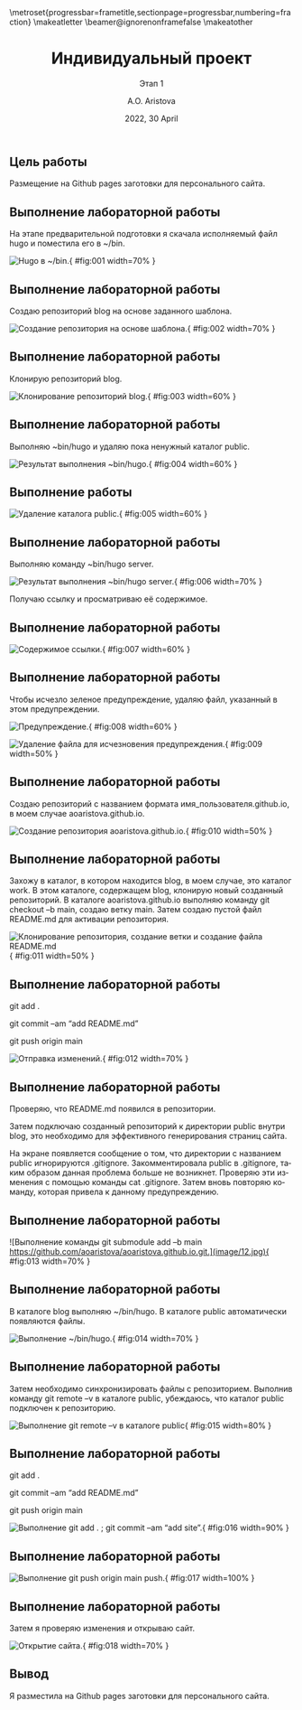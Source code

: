 ﻿---
## Front matter
lang: ru-RU
title: Индивидуальный проект
subtitle: Этап 1
author: |
	A.O. Aristova
institute: |
	RUDN University, Moscow, Russian Federation
date: 2022, 30 April

## Formatting
toc: false
slide_level: 2
theme: metropolis
header-includes: 
 - \metroset{progressbar=frametitle,sectionpage=progressbar,numbering=fraction}
 - '\makeatletter'
 - '\beamer@ignorenonframefalse'
 - '\makeatother'
aspectratio: 43
section-titles: true
---

## Цель работы

Размещение на Github pages заготовки для персонального сайта.

## Выполнение лабораторной работы
 
На этапе предварительной подготовки я скачала исполняемый файл hugo и поместила его в ~/bin.

![Hugo в ~/bin.](image/1.jpg){ #fig:001 width=70% }

## Выполнение лабораторной работы

Создаю репозиторий blog на основе заданного шаблона.

![Создание репозитория на основе шаблона.](image/2.jpg){ #fig:002 width=70% }

## Выполнение лабораторной работы

Клонирую репозиторий blog.

![Клонирование репозиторий blog.](image/3.jpg){ #fig:003 width=60% }

## Выполнение лабораторной работы

Выполняю ~bin/hugo и удаляю пока ненужный каталог public.

![Результат выполнения ~bin/hugo.](image/4.0.jpg){ #fig:004 width=60% }

## Выполнение работы

![Удаление каталога public.](image/4.00.jpg){ #fig:005 width=60% }

## Выполнение лабораторной работы

Выполняю команду ~bin/hugo server. 

![Результат выполнения ~bin/hugo server.](image/4.jpg){ #fig:006 width=70% }

Получаю ссылку и просматриваю её содержимое. 

## Выполнение лабораторной работы

![Содержимое ссылки.](image/5.jpg){ #fig:007 width=60% }

## Выполнение лабораторной работы

Чтобы исчезло зеленое предупреждение, удаляю файл, указанный в этом предупреждении.

![Предупреждение.](image/6.jpg){ #fig:008 width=60% }

![Удаление файла для исчезновения предупреждения.](image/7.jpg){ #fig:009 width=50% }

## Выполнение лабораторной работы

Создаю репозиторий с названием формата имя_пользователя.github.io, в моем случае aoaristova.github.io.

![Создание репозитория aoaristova.github.io.](image/8.jpg){ #fig:010 width=50% }

## Выполнение лабораторной работы

Захожу в каталог, в котором находится blog, в моем случае, это каталог work. В этом каталоге, содержащем blog, клонирую новый созданный репозиторий. В каталоге aoaristova.github.io выполняю команду git checkout –b main, создаю ветку main.
Затем создаю пустой файл README.md для активации репозитория.

![Клонирование репозитория, создание ветки и создание файла README.md](image/9.jpg){ #fig:011 width=50% }

## Выполнение лабораторной работы

git add .

git commit –am “add README.md”

git push origin main

![Отправка изменений.](image/11.jpg){ #fig:012 width=70% }

## Выполнение лабораторной работы

Проверяю, что README.md появился в репозитории.

Затем подключаю созданный репозиторий к директории public внутри blog, это необходимо для эффективного генерирования страниц сайта. 

На экране появляется сообщение о том, что директории с названием public игнорируются .gitignore. Закомментировала public в .gitignore, таким образом данная проблема больше не возникнет. Проверяю эти изменения с помощью команды cat .gitignore. Затем вновь повторяю команду, которая привела к данному предупреждению.

## Выполнение лабораторной работы

![Выполнение команды git submodule add –b main https://github.com/aoaristova/aoaristova.github.io.git.](image/12.jpg){ #fig:013 width=70% }

## Выполнение лабораторной работы

В каталоге blog выполняю ~/bin/hugo. В каталоге public автоматически появляются файлы.

![Выполнение ~/bin/hugo.](image/13.jpg){ #fig:014 width=70% }

## Выполнение лабораторной работы

Затем необходимо синхронизировать файлы с репозиторием.
Выполнив команду git remote –v в каталоге public, убеждаюсь, что каталог public подключен к репозиторию.

![Выполнение git remote –v в каталоге public](image/14.jpg){ #fig:015 width=80% }

## Выполнение лабораторной работы

git add .

git commit –am “add README.md”

git push origin main

![Выполнение git add . ; git commit –am “add site”.](image/15.jpg){ #fig:016 width=90% }

## Выполнение лабораторной работы

![Выполнение git push origin main push.](image/16.jpg){ #fig:017 width=100% }

## Выполнение лабораторной работы

Затем я проверяю изменения и открываю сайт.

![Открытие сайта.](image/17.jpg){ #fig:018 width=70% }

## Вывод

Я разместила на Github pages заготовки для персонального сайта.




